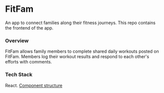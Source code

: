 # FitFam
An app to connect families along their fitness journeys. This repo contains the frontend of the app.

### Overview
FitFam allows family members to complete shared daily workouts posted on FitFam. Members log their workout results and respond to each other's efforts with comments. 

### Tech Stack
React. 
[Component structure](https://docs.google.com/presentation/d/1m08gpmcFyXLrIEbB2YN-A2URZnDTxKkUglf-dcRSkIE/edit?usp=sharing)
